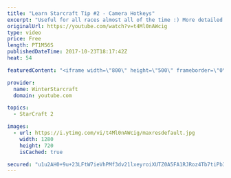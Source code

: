 ```yaml
---
title: "Learn Starcraft Tip #2 - Camera Hotkeys"
excerpt: "Useful for all races almost all of the time :) More detailed guides/tutorials under the learn to play starcraft playlist."
originalUrl: https://youtube.com/watch?v=t4Ml0nAWcig
type: video
price: Free
length: PT1M56S
publishedDateTime: 2017-10-23T18:17:42Z
heat: 54

featuredContent: "<iframe width=\"800\" height=\"500\" frameborder=\"0\" src=\"https://www.youtube.com/embed/t4Ml0nAWcig\" allow=\"accelerometer; autoplay; encrypted-media; gyroscope; picture-in-picture\" allowfullscreen></iframe>"

provider:
  name: WinterStarcraft
  domain: youtube.com

topics:
  - StarCraft 2

images:
  - url: https://i.ytimg.com/vi/t4Ml0nAWcig/maxresdefault.jpg
    width: 1280
    height: 720
    isCached: true

secured: "u1u2AH0+9u+23LFtW7ieVhPMf3dv21lxeyroiXUTZ0A5FA1RJRoz4Tb7tiPb30Qua/pNkUUb5Zb0QcucRXVskW9cxerL7NiOXo/3WCGF5UHmd1vUDpdNfYeT6AJyRvVApVATZk2e0mwb/s9dYMwsKy2Xe411W3F0zO1sZoFzWgat0lfx34doc1jEkfdJ36Ghk2gPE5/jWNy8SWYe42WxcahqS0aTHpg1QseqW/qGFJ4kJusZfKL0yuivnDPuEolkQLjXcsrPcbHqB3d9fzearYeeKdE6rMhE6o565x0saggvFqbSUiq99lmTUUOvxQz/QVmFCZFsM4Zhh03+vKfMorzw8fRX4W952q3QOzpAsRWcgchOTjcWwHOeCu8ZHc4xeIR2gLWwa43R00Xjq85oV/LbgZBTn/oCAjjg71BLSRk=;pC48U7LrOjzHa4Y8gWRtLw=="
---
```



